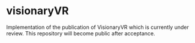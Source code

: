 # visionaryVR
Implementation of the publication of VisionaryVR which is currently under review. This repository will become public after acceptance.
